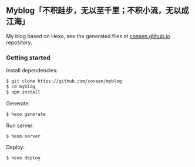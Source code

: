 ## Myblog「不积跬步，无以至千里；不积小流，无以成江海」

My blog based on Hexo, see the generated files at [consen.github.io](https://github.com/consen/consen.github.io) repository.

### Getting started

Install dependencies:

``` bash
$ git clone https://github.com/consen/myblog
$ cd myblog
$ npm install
```

Generate:

``` bash
$ hexo generate
```

Run server:

``` bash
$ hexo server
```

Deploy:

``` bash
$ hexo deploy
```
